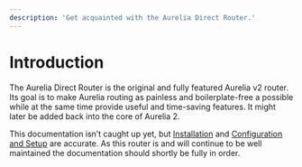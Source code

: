 ```yaml
---
description: 'Get acquainted with the Aurelia Direct Router.'
---
```


# Introduction

The Aurelia Direct Router is the original and fully featured Aurelia v2 router. Its goal is to make Aurelia routing as painless and boilerplate-free a possible while at the same time provide useful and time-saving features. It might later be added back into the core of Aurelia 2.

This documentation isn’t caught up yet, but [Installation](routing/installation.md) and [Configuration and Setup](routing/configuration-and-setup.md) are accurate. As this router is and will continue to be well maintained the documentation should shortly be fully in order.
